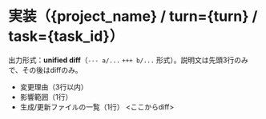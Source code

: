 # 実装（{project_name} / turn={turn} / task={task_id}）

出力形式：**unified diff**（`--- a/...` `+++ b/...` 形式）。説明文は先頭3行のみで、その後はdiffのみ。
- 変更理由（3行以内）
- 影響範囲（1行）
- 生成/更新ファイルの一覧（1行）
<ここからdiff>